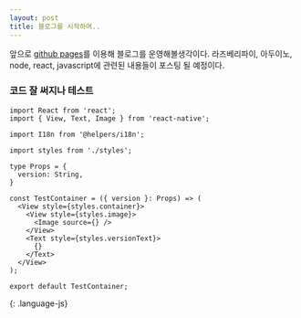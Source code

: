 ```yaml
---
layout: post
title: 블로그를 시작하며..
---
```


앞으로 [github pages](https://pages.github.com/)를 이용해 블로그를 운영해볼생각이다.
라즈베리파이, 아두이노, node, react, javascript에 관련된 내용들이 포스팅 될 예정이다.

### 코드 잘 써지나 테스트
~~~
import React from 'react';
import { View, Text, Image } from 'react-native';

import I18n from '@helpers/i18n';

import styles from './styles';

type Props = {
  version: String,
}

const TestContainer = ({ version }: Props) => (
  <View style={styles.container}>
    <View style={styles.image}>
      <Image source={} />
    </View>
    <Text style={styles.versionText}>
      {}
    </Text>
  </View>
);

export default TestContainer;

~~~
{: .language-js}
